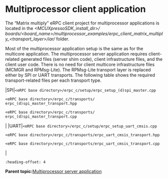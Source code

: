 # Multiprocessor client application

The “Matrix multiply” eRPC client project for multiprocessor applications is located in the *<MCUXpressoSDK\_install\_dir\>/ boards/<board\_name\>/multiprocessor\_examples/erpc\_client\_matrix\_multiply\_<transport\_layer\>/iar/* folder.

Most of the multiprocessor application setup is the same as for the multicore application. The multiprocessor server application requires client-related generated files \(server shim code\), client infrastructure files, and the client user code. There is no need for client multicore infrastructure files \(MCMGR and RPMsg-Lite\). The RPMsg-Lite transport layer is replaced either by SPI or UART transports. The following table shows the required transport-related files per each transport type.

|SPI|`<eRPC base directory>/erpc_c/setup/erpc_setup_(d)spi_master.cpp`

 `<eRPC base directory>/erpc_c/transports/ erpc_(d)spi_master_transport.hpp`

 `<eRPC base directory>/erpc_c/transports/ erpc_(d)spi_master_transport.cpp`

|
|UART|`<eRPC base directory>/erpc_c/setup/erpc_setup_uart_cmsis.cpp`

 `<eRPC base directory>/erpc_c/transports/erpc_uart_cmsis_transport.hpp`

 `<eRPC base directory>/erpc_c/transports/erpc_uart_cmsis_transport.cpp`

|


```{include} ../topics/client_user_code.md
:heading-offset: 4
```

**Parent topic:**[Multiprocessor server application](../topics/multiprocessor_server_application.md)

